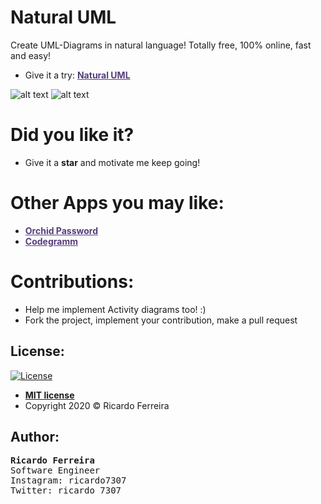 # Natural UML 
Create UML-Diagrams in natural language! Totally free, 100% online, fast and easy!
 - Give it a try: <a href="https://treslines.github.io/" target="_blank" style="color: #563D7C;"><b> Natural UML</b></a> 
 
 ![alt text](https://github.com/treslines/treslines.github.io/blob/master/assets/cla.PNG "Home")
 ![alt text](https://github.com/treslines/treslines.github.io/blob/master/assets/use.PNG "Home")

# Did you like it?
 - Give it a __star__ and motivate me keep going!

# Other Apps you may like:
- <a href="https://play.google.com/store/apps/details?id=com.softsuit.orchid" target="_blank" style="color: #563D7C;"><b> Orchid Password</b></a> 
- <a href="http://codegramm.herokuapp.com/index.html" target="_blank" style="color: #563D7C;"><b> Codegramm</b></a>

# Contributions:
  - Help me implement Activity diagrams too! :)
  - Fork the project, implement your contribution, make a pull request
  
## License:
[![License](http://img.shields.io/:license-mit-blue.svg?style=flat-square)](http://badges.mit-license.org)
- **[MIT license](http://opensource.org/licenses/mit-license.php)**
- Copyright 2020 © Ricardo Ferreira

## Author:
<pre>
<b>Ricardo Ferreira</b>
Software Engineer
Instagram: ricardo7307
Twitter: ricardo_7307
</pre>
